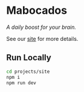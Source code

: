 # Mabocados

*A daily boost for your brain.*

See our [site](https://mabocados.kwila.cloud) for more details.


## Run Locally

```bash
cd projects/site
npm i
npm run dev
```
